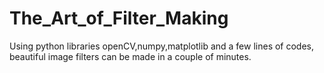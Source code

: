 # The_Art_of_Filter_Making
Using python libraries openCV,numpy,matplotlib and a few lines of codes, beautiful image filters can be made in a couple of minutes.


